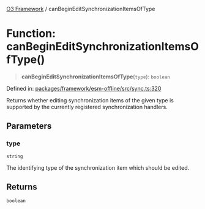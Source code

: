 [O3 Framework](../API.md) / canBeginEditSynchronizationItemsOfType

# Function: canBeginEditSynchronizationItemsOfType()

> **canBeginEditSynchronizationItemsOfType**(`type`): `boolean`

Defined in: [packages/framework/esm-offline/src/sync.ts:320](https://github.com/its-kios09/openmrs-esm-core/blob/main/packages/framework/esm-offline/src/sync.ts#L320)

Returns whether editing synchronization items of the given type is supported by the currently
registered synchronization handlers.

## Parameters

### type

`string`

The identifying type of the synchronization item which should be edited.

## Returns

`boolean`
